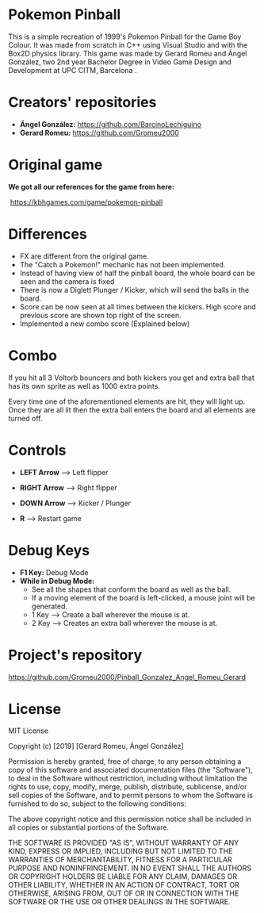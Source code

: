 ﻿# Pokemon Pinball

This is a simple recreation of 1999's Pokemon Pinball for the Game Boy Colour. It was made from scratch in C++ using Visual Studio and with the Box2D physics library. This game was made by Gerard Romeu and Ángel González, two 2nd year Bachelor Degree in Video Game Design and Development at UPC CITM, Barcelona .



# Creators' repositories 

- **Ángel González:**  https://github.com/BarcinoLechiguino
- **Gerard Romeu:** https://github.com/Gromeu2000



# Original game

**We got all our references for the game from here:**

​								 		https://kbhgames.com/game/pokemon-pinball



# Differences

- FX are different from the original game.
- The "Catch a Pokemon!" mechanic has not been implemented.
- Instead of having view of half the pinball board, the whole board can be seen and the camera is fixed
- There is now a Diglett Plunger / Kicker, which will send the balls in the board.
- Score can be now seen at all times between the kickers. High score and previous score are shown top right of the screen.
- Implemented a new combo score (Explained below)



# Combo

If you hit all 3 Voltorb bouncers and both kickers you get and extra ball that has its own sprite as well as 1000 extra points.

Every time one of the aforementioned elements are hit, they will light up. Once they are all lit then the extra ball enters the board and all elements are turned off.



# Controls 

- **LEFT Arrow** --> Left flipper

- **RIGHT Arrow** --> Right flipper

- **DOWN Arrow** --> Kicker / Plunger

- **R** --> Restart game



# Debug Keys

- **F1 Key:** Debug Mode
- **While in Debug Mode:**
  - See all the shapes that conform the board as well as the ball.
  - If a moving element of the board is left-clicked, a mouse joint will be generated.
  - 1 Key --> Create a ball wherever the mouse is at.
  - 2 Key --> Creates an extra ball wherever the mouse is at.





# Project's repository

https://github.com/Gromeu2000/Pinball_Gonzalez_Angel_Romeu_Gerard



# License

MIT License

Copyright (c) [2019] [Gerard Romeu, Ángel González]

Permission is hereby granted, free of charge, to any person obtaining a copy
of this software and associated documentation files (the "Software"), to deal
in the Software without restriction, including without limitation the rights
to use, copy, modify, merge, publish, distribute, sublicense, and/or sell
copies of the Software, and to permit persons to whom the Software is
furnished to do so, subject to the following conditions:

The above copyright notice and this permission notice shall be included in all
copies or substantial portions of the Software.

THE SOFTWARE IS PROVIDED "AS IS", WITHOUT WARRANTY OF ANY KIND, EXPRESS OR
IMPLIED, INCLUDING BUT NOT LIMITED TO THE WARRANTIES OF MERCHANTABILITY,
FITNESS FOR A PARTICULAR PURPOSE AND NONINFRINGEMENT. IN NO EVENT SHALL THE
AUTHORS OR COPYRIGHT HOLDERS BE LIABLE FOR ANY CLAIM, DAMAGES OR OTHER
LIABILITY, WHETHER IN AN ACTION OF CONTRACT, TORT OR OTHERWISE, ARISING FROM,
OUT OF OR IN CONNECTION WITH THE SOFTWARE OR THE USE OR OTHER DEALINGS IN THE
SOFTWARE.